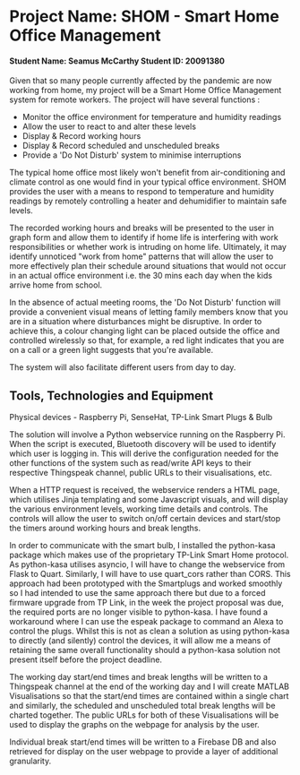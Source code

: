 # Project Name: SHOM - Smart Home Office Management 
#### Student Name: Seamus McCarthy   Student ID: 20091380

Given that so many people currently affected by the pandemic are now working from home, my project 
will be a Smart Home Office Management system for remote workers. The project will have several functions : 

 - Monitor the office environment for temperature and humidity readings
 - Allow the user to react to and alter these levels 
 - Display & Record working hours
 - Display & Record scheduled and unscheduled breaks
 - Provide a 'Do Not Disturb' system to minimise interruptions

The typical home office most likely won't benefit from air-conditioning and climate control as one would find 
in your typical office environment. SHOM provides the user with a means to respond to temperature and humidity 
readings by remotely controlling a heater and dehumidifier to maintain safe levels.

The recorded working hours and breaks will be presented to the user in graph form and allow them to identify if home
life is interfering with work responsibilities or whether work is intruding on home life. Ultimately, it may identify 
unnoticed "work from home" patterns that will allow the user to more effectively plan their schedule around situations 
that would not occur in an actual office environment i.e. the 30 mins each day when the kids arrive home from school.

In the absence of actual meeting rooms, the 'Do Not Disturb' function will provide a convenient visual means of letting
family members know that you are in a situation where disturbances might be disruptive. In order to achieve this, a 
colour changing light can be placed outside the office and controlled wirelessly so that, for example, a red light indicates 
that you are on a call or a green light suggests that you're available. 

The system will also facilitate different users from day to day.

## Tools, Technologies and Equipment

Physical devices - Raspberry Pi, SenseHat, TP-Link Smart Plugs & Bulb

The solution will involve a Python webservice running on the Raspberry Pi. When the script is executed, Bluetooth discovery
will be used to identify which user is logging in. This will derive the configuration needed for the other functions of the 
system such as read/write API keys to their respective Thingspeak channel, public URLs to their visualisations, etc. 

When a HTTP request is received, the webservice renders a HTML page, which utilises Jinja templating and some Javascript visuals, 
and will display the various environment levels, working time details and controls. The controls will allow the user to switch
on/off certain devices and start/stop the timers around working hours and break lengths.

In order to communicate with the smart bulb, I installed the python-kasa package which makes use of the proprietary 
TP-Link Smart Home protocol. As python-kasa utilises asyncio, I will have to change the webservice from Flask to Quart. 
Similarly, I will have to use quart_cors rather than CORS. This approach had been prototyped with the Smartplugs and worked
smoothly so I had intended to use the same approach there but due to a forced firmware upgrade from TP Link, in the week the 
project proposal was due, the required ports are no longer visible to python-kasa. I have found a workaround where I can use 
the espeak package to command an Alexa to control the plugs. Whilst this is not as clean a solution as using python-kasa to 
directly (and silently) control the devices, it will allow me a means of retaining the same overall functionality should a 
python-kasa solution not present itself before the project deadline.

The working day start/end times and break lengths will be written to a Thingspeak channel at the end of the working day and 
I will create MATLAB Visualisations so that the start/end times are contained within a single chart and similarly, the 
scheduled and unscheduled total break lengths will be charted together. The public URLs for both of these Visualisations will 
be used to display the graphs on the webpage for analysis by the user.

Individual break start/end times will be written to a Firebase DB and also retrieved for display on the user webpage to provide 
a layer of additional granularity.
